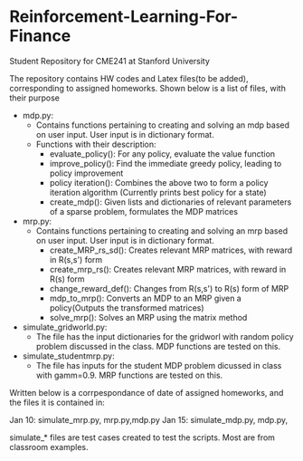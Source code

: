 # Reinforcement-Learning-For-Finance
Student Repository for CME241 at Stanford University

The repository contains HW codes and Latex files(to be added), corresponding to assigned homeworks. Shown below is a list of files, with their purpose

* mdp.py:
  * Contains functions pertaining to creating and solving an mdp based on user input. User input is in dictionary format.
  * Functions with their description:
    * evaluate_policy(): For any policy, evaluate the value function
    * improve_policy(): Find the immediate greedy policy, leading to policy improvement
    * policy iteration(): Combines the above two to form a policy iteration algorithm (Currently prints best policy for a state)
    * create_mdp(): Given lists and dictionaries of relevant parameters of a sparse problem, formulates the MDP matrices 
* mrp.py:
  * Contains functions pertaining to creating and solving an mrp based on user input. User input is in dictionary format.
    * create_MRP_rs_sd(): Creates relevant MRP matrices, with reward in R(s,s') form
    * create_mrp_rs(): Creates relevant MRP matrices, with reward in R(s) form
    * change_reward_def(): Changes from R(s,s') to R(s) form of MRP
    * mdp_to_mrp(): Converts an MDP to an MRP given a policy(Outputs the transformed matrices)
    * solve_mrp(): Solves an MRP using the matrix method
* simulate_gridworld.py:
  * The file has the input dictionaries for the gridworl with random policy problem discussed in the class. MDP functions are tested on this.
* simulate_studentmrp.py:
  * The file has inputs for the student MDP problem dicussed in class with gamm=0.9. MRP functions are tested on this.

Written below is a corrpespondance of date of assigned homeworks, and the files it is contained in:

Jan 10: simulate_mrp.py, mrp.py,mdp.py
Jan 15: simulate_mdp.py, mdp.py,

simulate_* files are test cases created to test the scripts. Most are from classroom examples.


